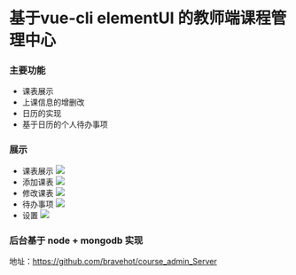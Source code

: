 # 基于vue-cli elementUI 的教师端课程管理中心

### 主要功能
 * 课表展示
 * 上课信息的增删改
 * 日历的实现
 * 基于日历的个人待办事项

### 展示
 * 课表展示
 ![](http://ww1.sinaimg.cn/large/006XzENBly1g3ex7pmtf9j310k0q0t9i.jpg)
 * 添加课表
 ![](http://ww1.sinaimg.cn/large/006XzENBly1g3exarv7mxj314o0q00te.jpg)
 * 修改课表
 ![](http://ww1.sinaimg.cn/large/006XzENBly1g3exb72uafj315h0q0t9g.jpg)
 * 待办事项
 ![](http://ww1.sinaimg.cn/large/006XzENBly1g3ex9bx808j31ee0q0gmm.jpg)
 * 设置
 ![](http://ww1.sinaimg.cn/large/006XzENBly1g3exbiyiqfj31030q074p.jpg)

### 后台基于 node + mongodb 实现
地址：https://github.com/bravehot/course_admin_Server
